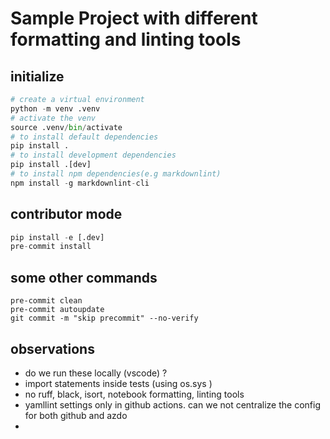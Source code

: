 # Sample Project with different formatting and linting tools

## initialize

```python
# create a virtual environment
python -m venv .venv
# activate the venv
source .venv/bin/activate
# to install default dependencies
pip install .
# to install development dependencies
pip install .[dev]
# to install npm dependencies(e.g markdownlint)
npm install -g markdownlint-cli
```

## contributor mode

```python
pip install -e [.dev]
pre-commit install
```

## some other commands

```unix
pre-commit clean
pre-commit autoupdate
git commit -m "skip precommit" --no-verify
```

## observations

- do we run these locally (vscode) ?
- import statements inside tests (using os.sys )
- no ruff, black, isort, notebook formatting, linting tools
- yamllint settings only in github actions. can we not centralize the config for both github and azdo
-
